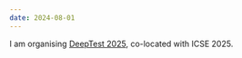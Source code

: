 ```yaml
---
date: 2024-08-01
---
```

I am organising [DeepTest 2025](https://conf.researchr.org/home/icse-2025/deeptest-2025), co-located with ICSE 2025. 